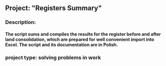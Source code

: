 ## Project: "Registers Summary"

### Description:
#### The script sums and compiles the results for the register before and after land consolidation, which are prepared for well convenient import into Excel. The script and its documentation are in Polish.


### project type: solving problems in work
